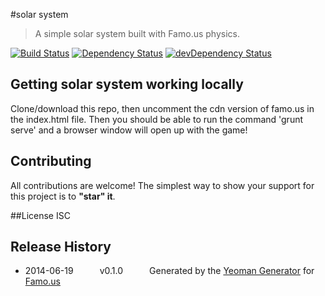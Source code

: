 #solar system
> A simple solar system built with Famo.us physics.

[![Build Status](https://travis-ci.org/davis/solar-system.svg?branch=master)](https://travis-ci.org/davis/solar-system) [![Dependency Status](https://david-dm.org/davis/solar-system.svg)](https://david-dm.org/davis/solar-system) [![devDependency Status](https://david-dm.org/davis/solar-system/dev-status.svg)](https://david-dm.org/davis/solar-system#info=devDependencies)

## Getting solar system working locally
Clone/download this repo, then uncomment the cdn version of famo.us in the index.html file. Then you should be able to run the command 'grunt serve' and a browser window will open up with the game!

## Contributing
All contributions are welcome! The simplest way to show your support for this project is to **"star" it**.

##License
ISC

## Release History
 * 2014-06-19   v0.1.0   Generated by the [Yeoman Generator](https://github.com/famous/generator-famous) for [Famo.us](http://famo.us)
